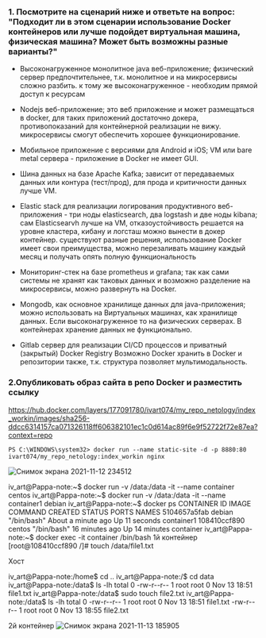 ### 1. Посмотрите на сценарий ниже и ответьте на вопрос: "Подходит ли в этом сценарии использование Docker контейнеров или лучше подойдет виртуальная машина, физическая машина? Может быть возможны разные варианты?"

* Высоконагруженное монолитное java веб-приложение;
  физический сервер предпочтительнее, т.к. монолитное и на микросервисы сложно разбить. к тому же высоконагруженное -  необходим прямой доступ к ресурсам

* Nodejs веб-приложение;
  это веб приложение и может размещаться в docker, для таких приложений достаточно докера, противопоказаний для контейнерной реализации не вижу.
 микросервисы смогут обеспечить хорошее функционирование.

* Мобильное приложение c версиями для Android и iOS;
  VM или bare metal сервера -  приложение в Docker не имеет GUI. 

* Шина данных на базе Apache Kafka;
  зависит от передаваемых данных или контура (тест/прод), для прода и критичности данных лучше VM.
   
* Elastic stack для реализации логирования продуктивного веб-приложения - три ноды elasticsearch, два logstash и две ноды kibana;
  сам Elasticsearvh лучше на VM, отказоустойчивость решается на уровне кластера, 
   кибану и логсташ можно вынести в докер контейнер.
   существуют разные решения, использование Docker имеет свои преимущества, 
 можно перезаливать машину каждый месяц и получать опять полную функциональность

* Мониторинг-стек на базе prometheus и grafana;
  так как сами системы не хранят как таковых данных и возможно разделение на микросервисы, можно развернуть на Docker.
   
* Mongodb, как основное хранилище данных для java-приложения;
  можно использовать на Виртуальных машинах, как хранилище данных. Если высоконагруженное то на физических серверах.
   В контейнерах хранение данных не функционально.
   
* Gitlab сервер для реализации CI/CD процессов и приватный (закрытый) Docker Registry
  Возможно Docker хранить в Docker и репозитории также, т.к. структура позволяет мультимодальность.


### 2.Опубликовать образ сайта в репо Docker и разместить ссылку
https://hub.docker.com/layers/177091780/ivart074/my_repo_netology/index_workin/images/sha256-ddcc6314157ca071326118ff606382101ec1c0d614ac89f6e9f52722f72e87ea?context=repo
```
PS C:\WINDOWS\system32> docker run --name static-site -d -p 8880:80 ivart074/my_repo_netology:index_workin nginx
```
![Снимок экрана 2021-11-12 234512](https://user-images.githubusercontent.com/87374285/141476954-c4e87334-8e44-4c96-9055-d2ce81a4ce78.png)



iv_art@Pappa-note:~$ docker run -v /data:/data -it --name container centos 
iv_art@Pappa-note:~$ docker run -v /data:/data -it --name container1 debian
iv_art@Pappa-note:~$ docker ps
CONTAINER ID   IMAGE     COMMAND       CREATED              STATUS          PORTS     NAMES
5104657a5fab   debian    "/bin/bash"   About a minute ago   Up 11 seconds             container1
108410ccf890   centos    "/bin/bash"   16 minutes ago       Up 14 minutes             container
iv_art@Pappa-note:~$ docker exec -it container /bin/bash
1й контейнер
[root@108410ccf890 /]# touch /data/file1.txt

Хост

iv_art@Pappa-note:/home$ cd ..
iv_art@Pappa-note:/$ cd data
iv_art@Pappa-note:/data$ ls -lh
total 0
-rw-r--r-- 1 root root 0 Nov 13 18:51 file1.txt
iv_art@Pappa-note:/data$ sudo touch file2.txt
iv_art@Pappa-note:/data$ ls -lh
total 0
-rw-r--r-- 1 root root 0 Nov 13 18:51 file1.txt
-rw-r--r-- 1 root root 0 Nov 13 18:55 file2.txt

2й контейнер
![Снимок экрана 2021-11-13 185905](https://user-images.githubusercontent.com/87374285/141612808-d2ed90b9-eb27-4932-aee0-65d932238899.png)
